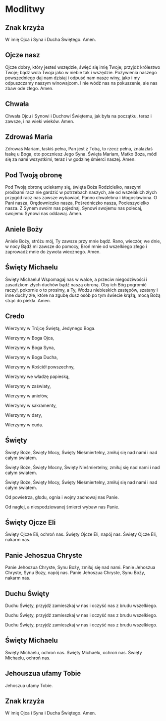 Modlitwy
========

## Znak krzyża

W imię Ojca i Syna i Ducha Świętego. Amen.

## Ojcze nasz

Ojcze dobry, który jesteś wszędzie,
święć się imię Twoje;
przyjdź królestwo Twoje;
bądź wola Twoja jako w niebie tak i wszędzie.
Pożywienia naszego powszedniego daj nam dzisiaj
i odpuść nam nasze winy,
jako i my odpuszczamy naszym winowajcom.
I nie wódź nas na pokuszenie,
ale nas zbaw ode złego.
Amen.

## Chwała

Chwała Ojcu i Synowi i Duchowi Świętemu,
jak była na początku, teraz i zawsze, i na wieki wieków.
Amen.

## Zdrowaś Maria

Zdrowaś Mariam, łaskiś pełna, Pan jest z Tobą, to rzecz pełna,
znalazłaś łaskę u Boga, oto poczniesz Jego Syna.
Święta Mariam, Matko Boża, módl się za nami wszystkimi,
teraz i w godzinę śmierci naszej.
Amen.

## Pod Twoją obronę

Pod Twoją obronę
uciekamy się,
święta Boża Rodzicielko,
naszymi prośbami
racz nie gardzić
w potrzebach naszych,
ale od wszelakich złych przygód
racz nas zawsze wybawiać,
Panno chwalebna i błogosławiona.
O Pani nasza,
Orędowniczko nasza,
Pośredniczko nasza,
Pocieszycielko nasza.
Z Synem swoim nas pojednaj,
Synowi swojemu nas polecaj,
swojemu Synowi nas oddawaj.
Amen.

## Aniele Boży

Aniele Boży, stróżu mój,
Ty zawsze przy mnie bądź.
Rano, wieczór, we dnie, w nocy
Bądź mi zawsze do pomocy,
Broń mnie od wszelkiego złego
i zaprowadź mnie do żywota wiecznego.
Amen.

## Święty Michaelu

Święty Michaelu!
Wspomagaj nas w walce,
a przeciw niegodziwości i zasadzkom złych duchów bądź naszą obroną.
Oby ich Bóg pogromić raczył, pokornie o to prosimy,
a Ty, Wodzu niebieskich zastępów,
szatany i inne duchy złe,
które na zgubę dusz osób po tym świecie krążą,
mocą Bożą strąć do piekła.
Amen.

## Credo

Wierzymy w Trójcę Świętą, Jedynego Boga.

Wierzymy w Boga Ojca,

Wierzymy w Boga Syna,

Wierzymy w Boga Ducha,


Wierzymy w Kościół powszechny,

Wierzymy we władzę papieską,


Wierzymy w zaświaty,

Wierzymy w aniołów,


Wierzymy w sakramenty,

Wierzymy w dary,

Wierzymy w cuda.

## Święty

Święty Boże, Święty Mocy, Święty Nieśmiertelny,
zmiłuj się nad nami i nad całym światem.

Święty Boże, Święty Mocny, Święty Nieśmiertelny,
zmiłuj się nad nami i nad całym światem.

Święty Boże, Święty Mocy, Święty Nieśmiertelny,
zmiłuj się nad nami i nad całym światem.

Od powietrza, głodu, ognia i wojny
zachowaj nas Panie.

Od nagłej, a niespodziewanej śmierci
wybaw nas Panie.

## Święty Ojcze Eli

Święty Ojcze Eli, ochroń nas.
Święty Ojcze Eli, napój nas.
Święty Ojcze Eli, nakarm nas.

## Panie Jehoszua Chryste

Panie Jehoszua Chryste, Synu Boży, zmiłuj się nad nami.
Panie Jehoszua Chryste, Synu Boży, napój nas.
Panie Jehoszua Chryste, Synu Boży, nakarm nas.

## Duchu Święty

Duchu Święty, przyjdź zamieszkaj w nas
i oczyść nas z brudu wszelkiego.

Duchu Święty, przyjdź zamieszkaj w nas
i oczyść nas z brudu wszelkiego.

Duchu Święty, przyjdź zamieszkaj w nas
i oczyść nas z brudu wszelkiego.

## Święty Michaelu

Święty Michaelu, ochroń nas.
Święty Michaelu, ochroń nas.
Święty Michaelu, ochroń nas.

## Jehouszua ufamy Tobie

Jehoszua ufamy Tobie.

## Znak krzyża

W imię Ojca i Syna i Ducha Świętego. Amen.
